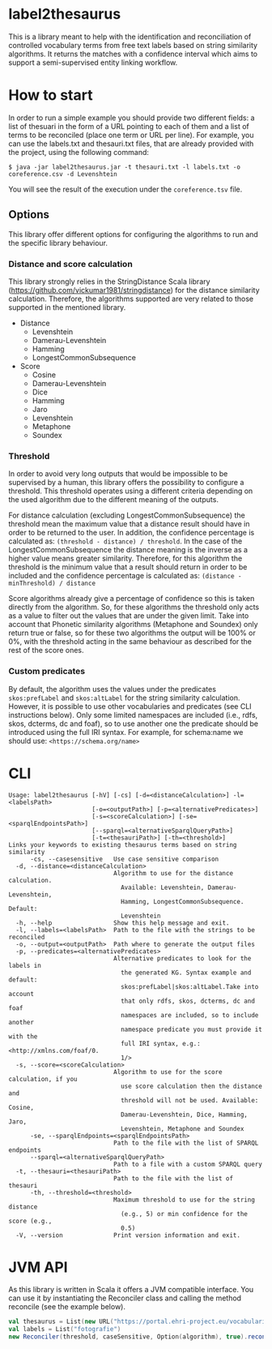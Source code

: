 # label2thesaurus
This is a library meant to help with the identification and reconciliation of controlled
vocabulary terms from free text labels based on string similarity algorithms. It returns
the matches with a confidence interval which aims to support a semi-supervised entity linking
workflow.

# How to start
In order to run a simple example you should provide two different fields: a list of thesuari in the form
of a URL pointing to each of them and a list of terms to be reconciled (place one term or URL per line).
For example, you can use the labels.txt and thesauri.txt files, that are already provided with the project, using
the following command:

`$ java -jar label2thesaurus.jar -t thesauri.txt -l labels.txt -o coreference.csv -d Levenshtein`

You will see the result of the execution under the `coreference.tsv` file.

## Options
This library offer different options for configuring the algorithms to run and the specific library behaviour.

### Distance and score calculation
This library strongly relies in the StringDistance Scala library (https://github.com/vickumar1981/stringdistance) for the
distance similarity calculation. Therefore, the algorithms supported are very related to those supported in the mentioned
library. 

* Distance
  * Levenshtein
  * Damerau-Levenshtein
  * Hamming
  * LongestCommonSubsequence
* Score
  * Cosine
  * Damerau-Levenshtein
  * Dice
  * Hamming
  * Jaro
  * Levenshtein
  * Metaphone
  * Soundex

### Threshold
In order to avoid very long outputs that would be impossible to be supervised by a human, this library offers the possibility
to configure a threshold. This threshold operates using a different criteria depending on the used algorithm due to the 
different meaning of the outputs.

For distance calculation (excluding LongestCommonSubsequence) the threshold mean the maximum value that a distance result should
have in order to be returned to the user. In addition, the confidence percentage is calculated as: `(threshold - distance) / threshold`.
In the case of the LongestCommonSubsequence the distance meaning is the inverse as a higher value means greater similarity. Therefore, for this
algorithm the threshold is the minimum value that a result should return in order to be included and the confidence percentage is
calculated as: `(distance - minThreshold) / distance`

Score algorithms already give a percentage of confidence so this is taken directly from the algorithm. So, for these
algorithms the threshold only acts as a value to filter out the values that are under the given limit.
Take into account that Phonetic similarity algorithms (Metaphone and Soundex) only return true or false, so for these two algorithms the output will be
100% or 0%, with the threshold acting in the same behaviour as described for the rest of the score ones.

### Custom predicates
By default, the algorithm uses the values under the predicates `skos:prefLabel` and `skos:altLabel` for the string similarity
calculation. However, it is possible to use other vocabularies and predicates (see CLI instructions below). Only some limited
namespaces are included (i.e., rdfs, skos, dcterms, dc and foaf), so to use another one the predicate should be introduced
using the full IRI syntax. For example, for schema:name we should use: `<https://schema.org/name>`

# CLI
```
Usage: label2thesaurus [-hV] [-cs] [-d=<distanceCalculation>] -l=<labelsPath>
                       [-o=<outputPath>] [-p=<alternativePredicates>]
                       [-s=<scoreCalculation>] [-se=<sparqlEndpointsPath>]
                       [--sparql=<alternativeSparqlQueryPath>]
                       [-t=<thesauriPath>] [-th=<threshold>]
Links your keywords to existing thesaurus terms based on string similarity
      -cs, --casesensitive   Use case sensitive comparison
  -d, --distance=<distanceCalculation>
                             Algorithm to use for the distance calculation.
                               Available: Levenshtein, Damerau-Levenshtein,
                               Hamming, LongestCommonSubsequence. Default:
                               Levenshtein
  -h, --help                 Show this help message and exit.
  -l, --labels=<labelsPath>  Path to the file with the strings to be reconciled
  -o, --output=<outputPath>  Path where to generate the output files
  -p, --predicates=<alternativePredicates>
                             Alternative predicates to look for the labels in
                               the generated KG. Syntax example and default:
                               skos:prefLabel|skos:altLabel.Take into account
                               that only rdfs, skos, dcterms, dc and foaf
                               namespaces are included, so to include another
                               namespace predicate you must provide it with the
                               full IRI syntax, e.g.: <http://xmlns.com/foaf/0.
                               1/>
  -s, --score=<scoreCalculation>
                             Algorithm to use for the score calculation, if you
                               use score calculation then the distance and
                               threshold will not be used. Available: Cosine,
                               Damerau-Levenshtein, Dice, Hamming, Jaro,
                               Levenshtein, Metaphone and Soundex
      -se, --sparqlEndpoints=<sparqlEndpointsPath>
                             Path to the file with the list of SPARQL endpoints
      --sparql=<alternativeSparqlQueryPath>
                             Path to a file with a custom SPARQL query
  -t, --thesauri=<thesauriPath>
                             Path to the file with the list of thesauri
      -th, --threshold=<threshold>
                             Maximum threshold to use for the string distance
                               (e.g., 5) or min confidence for the score (e.g.,
                               0.5)
  -V, --version              Print version information and exit.
```

# JVM API
As this library is written in Scala it offers a JVM compatible interface. You can use it by instantiating
the Reconciler class and calling the method reconcile (see the example below).

```scala
val thesaurus = List(new URL("https://portal.ehri-project.eu/vocabularies/ehri_terms/export?format=RDF%2FXML"))
val labels = List("fotografie")
new Reconciler(threshold, caseSensitive, Option(algorithm), true).reconcile(labels, thesaurus, None, None, None)
```
